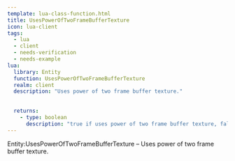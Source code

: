 ```yaml
---
template: lua-class-function.html
title: UsesPowerOfTwoFrameBufferTexture
icon: lua-client
tags:
  - lua
  - client
  - needs-verification
  - needs-example
lua:
  library: Entity
  function: UsesPowerOfTwoFrameBufferTexture
  realm: client
  description: "Uses power of two frame buffer texture."
  
  
  returns:
    - type: boolean
      description: "true if uses power of two frame buffer texture, false otherwise."
---
```


<div class="lua__search__keywords">
Entity:UsesPowerOfTwoFrameBufferTexture &#x2013; Uses power of two frame buffer texture.
</div>
